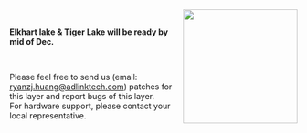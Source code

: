 <img src="https://www.linaro.org/assets/images/projects/yocto-project.png" width="200" align="right">

<br>

 **Elkhart lake & Tiger Lake will be ready by mid of Dec.**
 

<br>

Please feel free to send us (email: ryanzj.huang@adlinktech.com) patches for this layer and report bugs of this layer. 
<br>For hardware support, please contact your local representative.
